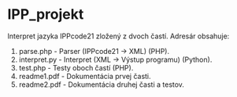 # IPP_projekt

Interpret jazyka IPPcode21 zložený z dvoch častí. Adresár obsahuje:

1. parse.php - Parser (IPPcode21 -> XML) (PHP).
2. interpret.py - Interpret (XML -> Výstup programu) (Python).
3. test.php - Testy oboch častí (PHP).
4. readme1.pdf - Dokumentácia prvej časti.
5. readme2.pdf - Dokumentácia druhej časti a testov.
